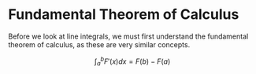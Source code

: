 # Fundamental Theorem of Calculus
Before we look at line integrals, we must first understand the fundamental theorem of calculus, as these are very similar concepts.

$$\int_a^b F'(x)dx = F(b) - F(a)$$
